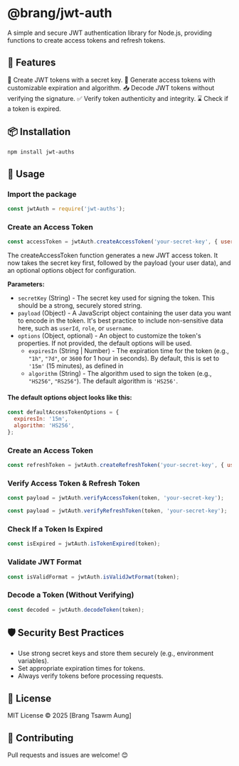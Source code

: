 # @brang/jwt-auth

A simple and secure JWT authentication library for Node.js, providing functions to create access tokens and refresh tokens.

## 🚀 Features
🔐 Create JWT tokens with a secret key.
🪪 Generate access tokens with customizable expiration and algorithm.
📥 Decode JWT tokens without verifying the signature.
✅ Verify token authenticity and integrity.
⌛ Check if a token is expired.

## 📦 Installation
```sh
npm install jwt-auths
```

## 🔧 Usage
### Import the package
```js
const jwtAuth = require('jwt-auths');
```

### Create an Access Token
```js
const accessToken = jwtAuth.createAccessToken('your-secret-key', { userId: 123 }, { expiresIn: '1h', algorithm: 'HS256' });
```
The createAccessToken function generates a new JWT access token. It now takes the secret key first, followed by the payload (your user data), and an optional options object for configuration.

**Parameters:**
- `secretKey` (String) - The secret key used for signing the token. This should be a strong, securely stored string.
- `payload` (Object) - A JavaScript object containing the user data you want to encode in the token. It's best practice to include non-sensitive data here, such as `userId`, `role`, or `username`.
- `options` (Object, optional) - An object to customize the token's properties. If not provided, the default options will be used.
    - `expiresIn` (String | Number) - The expiration time for the token (e.g., `"1h"`, `"7d"`, or `3600` for 1 hour in seconds). By default, this is set to `'15m'` (15 minutes), as defined in 
    - `algorithm` (String) - The algorithm used to sign the token (e.g., `"HS256"`, `"RS256"`). The default algorithm is `'HS256'`.

#### The default options object looks like this:
```js
const defaultAccessTokenOptions = {
  expiresIn: '15m',
  algorithm: 'HS256',
};
```
### Create an Access Token
```js
const refreshToken = jwtAuth.createRefreshToken('your-secret-key', { userId: 123 }, { expiresIn: '7d', algorithm: 'HS256' });
```

### Verify Access Token & Refresh Token
```js
const payload = jwtAuth.verifyAccessToken(token, 'your-secret-key');
```
```js
const payload = jwtAuth.verifyRefreshToken(token, 'your-secret-key');
```

### Check If a Token Is Expired
```js
const isExpired = jwtAuth.isTokenExpired(token);
```
### Validate JWT Format
```js
const isValidFormat = jwtAuth.isValidJwtFormat(token);
```
### Decode a Token (Without Verifying)
```js
const decoded = jwtAuth.decodeToken(token);
```

## 🛡️ Security Best Practices
- Use strong secret keys and store them securely (e.g., environment variables).
- Set appropriate expiration times for tokens.
- Always verify tokens before processing requests.

## 📜 License
MIT License © 2025 [Brang Tsawm Aung]

## 🤝 Contributing
Pull requests and issues are welcome! 😊

